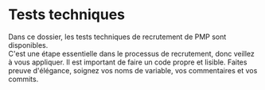 # Tests techniques
Dans ce dossier, les tests techniques de recrutement de PMP sont disponibles.  
C'est une étape essentielle dans le processus de recrutement, donc veillez à vous
appliquer. Il est important de faire un code propre et lisible.
Faites preuve d'élégance, soignez vos noms de variable, vos commentaires et vos commits.
